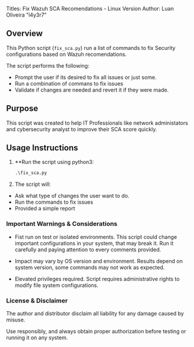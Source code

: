 Titles: Fix Wazuh SCA Recomendations - Linux Version
Author: Luan Oliveira "l4y3r7"

## Overview
This Python script (`fix_sca.py`) run a list of commands to fix Security configurations based on Wazuh recomendations.

The script performs the following:

- Prompt the user if its desired to fix all issues or just some.
- Run a combination of commans to fix issues
- Validate if changes are needed and revert it if they were made.

## Purpose

This script was created to help IT Professionals like network administators and cybersecurity analyst to improve their SCA score quickly.

## Usage Instructions

1. **Run the script using python3:

   ```Python
   .\fix_sca.py

2. The script will:

 - Ask what type of changes the user want to do.
 - Run the commands to fix issues
 - Provided a simple report

### Important Warnings & Considerations

- Fist run on test or isolated environments.
This script could change important configurations in your system, that may break it.
Run it carefully and paying attention to every comments provided.

- Impact may vary by OS version and environment.
Results depend on system version, some commands may not work as expected.

- Elevated privileges required.
Script requires administrative rights to modify file system configurations.


### License & Disclaimer

The author and distributor disclaim all liability for any damage caused by misuse.

Use responsibly, and always obtain proper authorization before testing or running it on any system.


